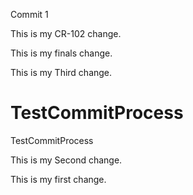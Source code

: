 
Commit 1

This is my CR-102  change.

This is my finals  change.

This is my Third change.

TestCommitProcess
=================

TestCommitProcess

This is my Second change.

This is my first change.
